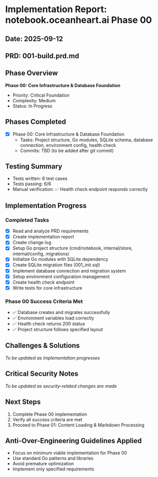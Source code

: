 # Implementation Report: notebook.oceanheart.ai Phase 00
## Date: 2025-09-12
## PRD: 001-build.prd.md

## Phase Overview
**Phase 00: Core Infrastructure & Database Foundation**
- Priority: Critical Foundation
- Complexity: Medium
- Status: In Progress

## Phases Completed
- [x] Phase 00: Core Infrastructure & Database Foundation
  - Tasks: Project structure, Go modules, SQLite schema, database connection, environment config, health check
  - Commits: TBD (to be added after git commit)

## Testing Summary
- Tests written: 6 test cases
- Tests passing: 6/6
- Manual verification: ✅ Health check endpoint responds correctly

## Implementation Progress
### Completed Tasks
- [x] Read and analyze PRD requirements
- [x] Create implementation report
- [x] Create change log
- [x] Setup Go project structure (cmd/notebook, internal/store, internal/config, migrations)
- [x] Initialize Go modules with SQLite dependency
- [x] Create SQLite migration files (001_init.sql)
- [x] Implement database connection and migration system
- [x] Setup environment configuration management
- [x] Create health check endpoint
- [x] Write tests for core infrastructure

### Phase 00 Success Criteria Met
- ✅ Database creates and migrates successfully
- ✅ Environment variables load correctly
- ✅ Health check returns 200 status
- ✅ Project structure follows specified layout

## Challenges & Solutions
*To be updated as implementation progresses*

## Critical Security Notes
*To be updated as security-related changes are made*

## Next Steps
1. Complete Phase 00 implementation
2. Verify all success criteria are met
3. Proceed to Phase 01: Content Loading & Markdown Processing

## Anti-Over-Engineering Guidelines Applied
- Focus on minimum viable implementation for Phase 00
- Use standard Go patterns and libraries
- Avoid premature optimization
- Implement only specified requirements